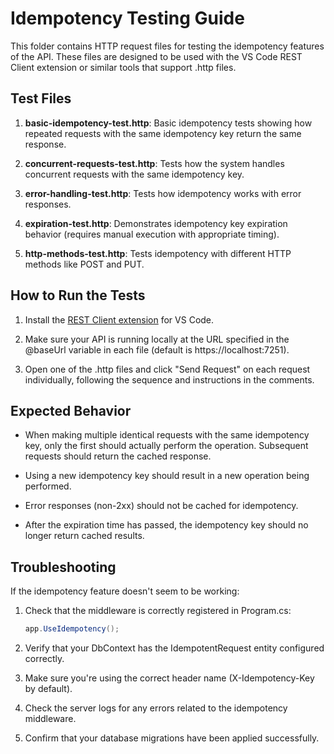 # Idempotency Testing Guide

This folder contains HTTP request files for testing the idempotency features of the API. These files are designed to be used with the VS Code REST Client extension or similar tools that support .http files.

## Test Files

1. **basic-idempotency-test.http**: Basic idempotency tests showing how repeated requests with the same idempotency key return the same response.

2. **concurrent-requests-test.http**: Tests how the system handles concurrent requests with the same idempotency key.

3. **error-handling-test.http**: Tests how idempotency works with error responses.

4. **expiration-test.http**: Demonstrates idempotency key expiration behavior (requires manual execution with appropriate timing).

5. **http-methods-test.http**: Tests idempotency with different HTTP methods like POST and PUT.

## How to Run the Tests

1. Install the [REST Client extension](https://marketplace.visualstudio.com/items?itemName=humao.rest-client) for VS Code.

2. Make sure your API is running locally at the URL specified in the @baseUrl variable in each file (default is https://localhost:7251).

3. Open one of the .http files and click "Send Request" on each request individually, following the sequence and instructions in the comments.

## Expected Behavior

- When making multiple identical requests with the same idempotency key, only the first should actually perform the operation. Subsequent requests should return the cached response.

- Using a new idempotency key should result in a new operation being performed.

- Error responses (non-2xx) should not be cached for idempotency.

- After the expiration time has passed, the idempotency key should no longer return cached results.

## Troubleshooting

If the idempotency feature doesn't seem to be working:

1. Check that the middleware is correctly registered in Program.cs:
   ```csharp
   app.UseIdempotency();
   ```

2. Verify that your DbContext has the IdempotentRequest entity configured correctly.

3. Make sure you're using the correct header name (X-Idempotency-Key by default).

4. Check the server logs for any errors related to the idempotency middleware.

5. Confirm that your database migrations have been applied successfully.
